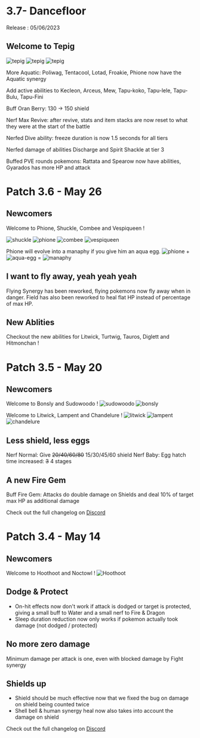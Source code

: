 # 3.7- Dancefloor

Release : 05/06/2023

## Welcome to Tepig

![tepig](https://raw.githubusercontent.com/PMDCollab/SpriteCollab/master/portrait/0498/Normal.png)
![tepig](https://raw.githubusercontent.com/PMDCollab/SpriteCollab/master/portrait/0499/Normal.png)
![tepig](https://raw.githubusercontent.com/PMDCollab/SpriteCollab/master/portrait/0500/Normal.png)

More Aquatic: Poliwag, Tentacool, Lotad, Froakie, Phione now have the Aquatic synergy

Add active abilities to Kecleon, Arceus, Mew, Tapu-koko, Tapu-lele, Tapu-Bulu, Tapu-Fini

Buff Oran Berry: 130 → 150 shield

Nerf Max Revive: after revive, stats and item stacks are now reset to what they were at the start of the battle

Nerfed Dive ability: freeze duration is now 1.5 seconds for all tiers

Nerfed damage of abilities Discharge and Spirit Shackle at tier 3

Buffed PVE rounds pokemons: Rattata and Spearow now have abilities, Gyarados has more HP and attack

# Patch 3.6 - May 26

## Newcomers

Welcome to Phione, Shuckle, Combee and Vespiqueen !

![shuckle](https://raw.githubusercontent.com/PMDCollab/SpriteCollab/master/portrait/0213/Normal.png) ![phione](https://raw.githubusercontent.com/PMDCollab/SpriteCollab/master/portrait/0489/Normal.png)
![combee](https://raw.githubusercontent.com/PMDCollab/SpriteCollab/master/portrait/0415/Normal.png) ![vespiqueen](https://raw.githubusercontent.com/PMDCollab/SpriteCollab/master/portrait/0416/Normal.png)

Phione will evolve into a manaphy if you give him an aqua egg.
![phione](https://raw.githubusercontent.com/PMDCollab/SpriteCollab/master/portrait/0489/Normal.png) + ![aqua-egg](https://raw.githubusercontent.com/keldaanCommunity/pokemonAutoChess/master/app/public/dist/client/assets/item/AQUA_EGG.png) = ![manaphy](https://raw.githubusercontent.com/PMDCollab/SpriteCollab/master/portrait/0490/Normal.png)

## I want to fly away, yeah yeah yeah

Flying Synergy has been reworked, flying pokemons now fly away when in danger.
Field has also been reworked to heal flat HP instead of percentage of max HP.

## New Ablities

Checkout the new abilities for Litwick, Turtwig, Tauros, Diglett and Hitmonchan !

# Patch 3.5 - May 20

## Newcomers

Welcome to Bonsly and Sudowoodo !
![sudowoodo](https://raw.githubusercontent.com/PMDCollab/SpriteCollab/master/portrait/0438/Normal.png)
![bonsly](https://raw.githubusercontent.com/PMDCollab/SpriteCollab/master/portrait/0185/Normal.png)

Welcome to Litwick, Lampent and Chandelure !
![litwick](https://raw.githubusercontent.com/PMDCollab/SpriteCollab/master/portrait/0607/Normal.png)
![lampent](https://raw.githubusercontent.com/PMDCollab/SpriteCollab/master/portrait/0608/Normal.png)
![chandelure](https://raw.githubusercontent.com/PMDCollab/SpriteCollab/master/portrait/0609/Normal.png)

## Less shield, less eggs

Nerf Normal: Give ~~20/40/60/80~~ 15/30/45/60 shield
Nerf Baby: Egg hatch time increased: ~~3~~ 4 stages

## A new Fire Gem

Buff Fire Gem: Attacks do double damage on Shields and deal 10% of target max HP as additional damage

Check out the full changelog on [Discord](https://discord.com/channels/737230355039387749/737230355039387752)

# Patch 3.4 - May 14

## Newcomers

Welcome to Hoothoot and Noctowl ! ![Hoothoot](https://raw.githubusercontent.com/keldaanCommunity/SpriteCollab/master/portrait/0163/Normal.png)

## Dodge & Protect

- On-hit effects now don't work if attack is dodged or target is protected, giving a small buff to Water and a small nerf to Fire & Dragon
- Sleep duration reduction now only works if pokemon actually took damage (not dodged / protected)

## No more zero damage

Minimum damage per attack is one, even with blocked damage by Fight synergy

## Shields up

- Shield should be much effective now that we fixed the bug on damage on shield being counted twice
- Shell bell & human synergy heal now also takes into account the damage on shield

Check out the full changelog on [Discord](https://discord.com/channels/737230355039387749/737230355039387752)
